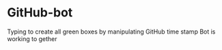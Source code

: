 # GitHub-bot
Typing to create all green boxes by manipulating GitHub time stamp
Bot is working to gether
